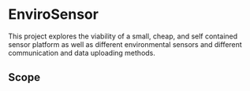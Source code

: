 # EnviroSensor

This project explores the viability of a small, cheap, and self contained sensor platform as well as different environmental sensors and different communication and data uploading methods.
 
## Scope

